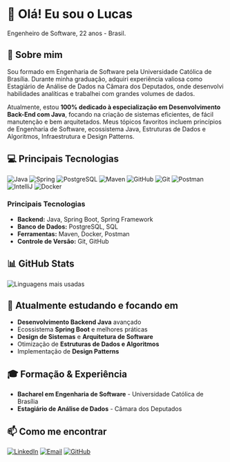 # 👋 Olá! Eu sou o Lucas 

Engenheiro de Software, 22 anos - Brasil.

## 🚀 Sobre mim

Sou formado em Engenharia de Software pela Universidade Católica de Brasília. Durante minha graduação, adquiri experiência valiosa como Estagiário de Análise de Dados na Câmara dos Deputados, onde desenvolvi habilidades analíticas e trabalhei com grandes volumes de dados.

Atualmente, estou **100% dedicado à especialização em Desenvolvimento Back-End com Java**, focando na criação de sistemas eficientes, de fácil manutenção e bem arquitetados. Meus tópicos favoritos incluem princípios de Engenharia de Software, ecossistema Java, Estruturas de Dados e Algoritmos, Infraestrutura e Design Patterns.

## 💻 Principais Tecnologias

<div>

![Java](https://skillicons.dev/icons?i=java)
![Spring](https://skillicons.dev/icons?i=spring)
![PostgreSQL](https://skillicons.dev/icons?i=postgres)
![Maven](https://skillicons.dev/icons?i=maven)
![GitHub](https://skillicons.dev/icons?i=github)
![Git](https://skillicons.dev/icons?i=git)
![Postman](https://skillicons.dev/icons?i=postman)
![IntelliJ](https://skillicons.dev/icons?i=idea)
![Docker](https://skillicons.dev/icons?i=docker)

</div>

### Principais Tecnologias
- **Backend:** Java, Spring Boot, Spring Framework
- **Banco de Dados:** PostgreSQL, SQL
- **Ferramentas:** Maven, Docker, Postman
- **Controle de Versão:** Git, GitHub

## 📊 GitHub Stats

![Linguagens mais usadas](https://github-readme-stats.vercel.app/api/top-langs/?username=lucasfelixgit&layout=compact&theme=dark)

## 🌱 Atualmente estudando e focando em
- **Desenvolvimento Backend Java** avançado
- Ecossistema **Spring Boot** e melhores práticas
- **Design de Sistemas** e **Arquitetura de Software**
- Otimização de **Estruturas de Dados e Algoritmos**
- Implementação de **Design Patterns**

## 🎓 Formação & Experiência
- **Bacharel em Engenharia de Software** - Universidade Católica de Brasília
- **Estagiário de Análise de Dados** - Câmara dos Deputados

## 📫 Como me encontrar

[![LinkedIn](https://img.shields.io/badge/-LinkedIn-0077B5?style=flat-square&logo=linkedin&logoColor=white)](https://www.linkedin.com/in/lucasfelix-nt)
[![Email](https://img.shields.io/badge/-Email-D14836?style=flat-square&logo=gmail&logoColor=white)](mailto:felixworkspace7@gmail.com)
[![GitHub](https://img.shields.io/badge/-GitHub-181717?style=flat-square&logo=github&logoColor=white)](https://github.com/lucasfelixgit)
